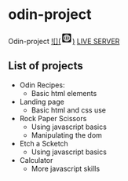 # odin-project
Odin-project
[![](<svg style="width:24px;height:24px" viewBox="0 0 24 24">
    <path fill="currentColor" d="M8.95 13.4H6.58A5.5 5.5 0 0 1 6.58 10.6H8.95A11.56 11.56 0 0 0 8.85 12A11.56 11.56 0 0 0 8.95 13.4M7.16 9.2H9.2A12.06 12.06 0 0 1 10.18 6.71A5.55 5.55 0 0 0 7.16 9.2M16.84 9.2A5.59 5.59 0 0 0 13.81 6.71A10.95 10.95 0 0 1 14.78 9.2M12 17.57A9.5 9.5 0 0 0 13.34 14.8H10.66A9.5 9.5 0 0 0 12 17.57M12 6.42A9.53 9.53 0 0 0 10.66 9.2H13.34A9.53 9.53 0 0 0 12 6.42M7.16 14.8A5.61 5.61 0 0 0 10.18 17.29A12.06 12.06 0 0 1 9.2 14.8M21 5V19A2 2 0 0 1 19 21H5A2 2 0 0 1 3 19V5A2 2 0 0 1 5 3H19A2 2 0 0 1 21 5M19 12A7 7 0 1 0 12 19A7 7 0 0 0 19 12M15.15 12A11.56 11.56 0 0 1 15.05 13.4H17.42A5.5 5.5 0 0 0 17.42 10.6H15.05A11.56 11.56 0 0 1 15.15 12M13.81 17.29A5.62 5.62 0 0 0 16.84 14.8H14.78A10.95 10.95 0 0 1 13.81 17.29M10.36 10.6A8.81 8.81 0 0 0 10.36 13.4H13.64A10.3 10.3 0 0 0 13.75 12A10.21 10.21 0 0 0 13.64 10.6Z" />
</svg>)](https://github.com/user/repository/subscription)
[LIVE SERVER](https://cauanoli.github.io/odinproject-gh/)

## List of projects

- Odin Recipes:
    - Basic html elements
- Landing page
    - Basic html and css use
- Rock Paper Scissors
    - Using javascript basics
    - Manipulating the dom
- Etch a Scketch
    - Using javascript basics
- Calculator
    - More javascript skills
